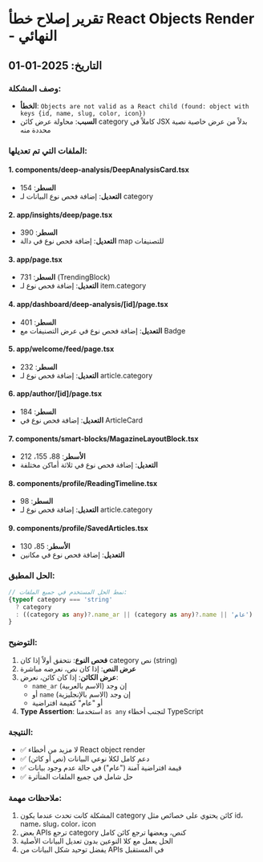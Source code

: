 # تقرير إصلاح خطأ React Objects Render - النهائي

## التاريخ: 2025-01-01

### وصف المشكلة:
- **الخطأ**: `Objects are not valid as a React child (found: object with keys {id, name, slug, color, icon})`
- **السبب**: محاولة عرض كائن category كاملاً في JSX بدلاً من عرض خاصية نصية محددة منه

### الملفات التي تم تعديلها:

#### 1. components/deep-analysis/DeepAnalysisCard.tsx
- **السطر**: 154
- **التعديل**: إضافة فحص نوع البيانات لـ category

#### 2. app/insights/deep/page.tsx
- **السطر**: 390
- **التعديل**: إضافة فحص نوع في دالة map للتصنيفات

#### 3. app/page.tsx
- **السطر**: 731 (TrendingBlock)
- **التعديل**: إضافة فحص نوع لـ item.category

#### 4. app/dashboard/deep-analysis/[id]/page.tsx
- **السطر**: 401
- **التعديل**: إضافة فحص نوع في عرض التصنيفات مع Badge

#### 5. app/welcome/feed/page.tsx
- **السطر**: 232
- **التعديل**: إضافة فحص نوع لـ article.category

#### 6. app/author/[id]/page.tsx
- **السطر**: 184
- **التعديل**: إضافة فحص نوع في ArticleCard

#### 7. components/smart-blocks/MagazineLayoutBlock.tsx
- **الأسطر**: 88، 155، 212
- **التعديل**: إضافة فحص نوع في ثلاثة أماكن مختلفة

#### 8. components/profile/ReadingTimeline.tsx
- **السطر**: 98
- **التعديل**: إضافة فحص نوع لـ article.category

#### 9. components/profile/SavedArticles.tsx
- **الأسطر**: 85، 130
- **التعديل**: إضافة فحص نوع في مكانين

### الحل المطبق:
```typescript
// نمط الحل المستخدم في جميع الملفات:
{typeof category === 'string' 
  ? category 
  : ((category as any)?.name_ar || (category as any)?.name || 'عام')
}
```

### التوضيح:
1. **فحص النوع**: نتحقق أولاً إذا كان category نص (string)
2. **عرض النص**: إذا كان نص، نعرضه مباشرة
3. **عرض الكائن**: إذا كان كائن، نعرض:
   - `name_ar` (الاسم بالعربية) إن وجد
   - أو `name` (الاسم بالإنجليزية) إن وجد
   - أو "عام" كقيمة افتراضية
4. **Type Assertion**: استخدمنا `as any` لتجنب أخطاء TypeScript

### النتيجة:
- ✅ لا مزيد من أخطاء React object render
- ✅ دعم كامل لكلا نوعي البيانات (نص أو كائن)
- ✅ قيمة افتراضية آمنة ("عام") في حالة عدم وجود بيانات
- ✅ حل شامل في جميع الملفات المتأثرة

### ملاحظات مهمة:
1. المشكلة كانت تحدث عندما يكون category كائن يحتوي على خصائص مثل id، name، slug، color، icon
2. بعض APIs ترجع category كنص، وبعضها ترجع كائن كامل
3. الحل يعمل مع كلا النوعين بدون تعديل البيانات الأصلية
4. يفضل توحيد شكل البيانات من APIs في المستقبل 
